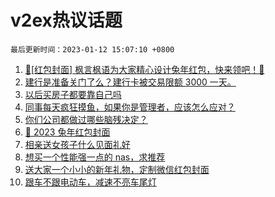 # v2ex热议话题

`最后更新时间：2023-01-12 15:07:10 +0800`

1. [🧧[红包封面] 枫言枫语为大家精心设计兔年红包，快来领吧！🐰](https://www.v2ex.com/t/908405)
1. [建行是准备关门了么？建行卡被交易限额 3000 一天。](https://www.v2ex.com/t/908184)
1. [以后买房子都要靠自己吗](https://www.v2ex.com/t/908324)
1. [同事每天疯狂摸鱼，如果你是管理者，应该怎么应对？](https://www.v2ex.com/t/908325)
1. [你们公司都做过哪些脑残决定？](https://www.v2ex.com/t/908301)
1. [🐰 2023 兔年红包封面](https://www.v2ex.com/t/908354)
1. [相亲送女孩子什么见面礼好](https://www.v2ex.com/t/908322)
1. [想买一个性能强一点的 nas，求推荐](https://www.v2ex.com/t/908232)
1. [送大家一个小小的新年礼物，定制微信红包封面](https://www.v2ex.com/t/908226)
1. [跟车不跟电动车，减速不亮车尾灯](https://www.v2ex.com/t/908310)

